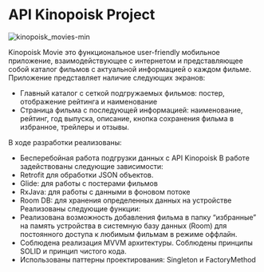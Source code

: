 # API Kinopoisk Project
![kinopoisk_movies-min](https://github.com/zharlykassym/Movies/assets/80376028/bc06c5a0-4b9a-4b47-a3de-63c09e7b5a0c)

Kinopoisk Movie это функциональное user-friendly мобильное приложение, взаимодействующее с интернетом и представляющее собой
каталог фильмов с актуальной информацией о каждом фильме.
Приложение представляет наличие следующих экранов:
- Главный каталог с сеткой подгружаемых фильмов: постер, отображение рейтинга и наименование
- Страница фильма с последующей информацией: наименование, рейтинг, год выпуска, описание, кнопка сохранения фильма в избранное, трейлеры и отзывы.

В ходе разработки реализованы:
- Бесперебойная работа подгрузки данных с API Kinopoisk
В работе задействованы следующие зависимости:
- Retrofit для обработки JSON объектов.
- Glide: для работы с постерами фильмов
- RxJava: для работы с данными в фоновом потоке
- Room DB: для хранения определенных данных на устройстве
Реализованы следующие функции:
- Реализована возможность добавления фильма в папку “избранные” на память устройства в системную базу данных (Room)
для постоянного доступа к любимым фильмам в режиме оффлайн.
- Соблюдена реализация MVVM архитектуры. Соблюдены принципы SOLID и принцип чистого кода.
- Использованы паттерны проектирования: Singleton и FactoryMethod
